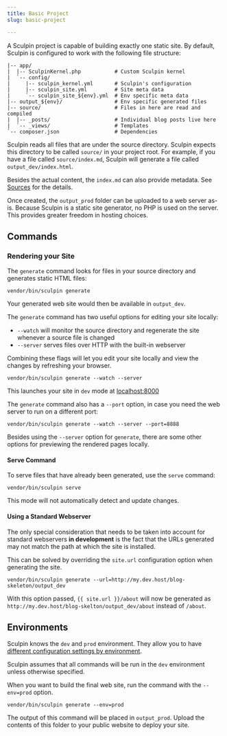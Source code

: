 ```yaml
---
title: Basic Project
slug: basic-project

---
```


A Sculpin project is capable of building exactly one static site. By default,
Sculpin is configured to work with the following file structure:

    |-- app/
    |  |-- SculpinKernel.php           # Custom Sculpin kernel
    |  `-- config/
    |     |-- sculpin_kernel.yml       # Sculpin's configuration
    |     |-- sculpin_site.yml         # Site meta data
    |     `-- sculpin_site_${env}.yml  # Env specific meta data
    |-- output_${env}/                 # Env specific generated files
    |-- source/                        # Files in here are read and compiled
    |  |-- _posts/                     # Individual blog posts live here
    |  `-- _views/                     # Templates
    `-- composer.json                  # Dependencies

Sculpin reads all files that are under the source directory. Sculpin
expects this directory to be called `source/` in your project root. For
example, if you have a file called `source/index.md`, Sculpin will
generate a file called `output_dev/index.html`.

Besides the actual content, the `index.md` can also provide metadata.
See [Sources]({{site.url}}/documentation/sources/) for the details.

Once created, the `output_prod` folder can be uploaded to a web server
as-is. Because Sculpin is a static site generator, no PHP is used on the
server. This provides greater freedom in hosting choices.

## Commands

### Rendering your Site

The `generate` command looks for files in your source directory and
generates static HTML files:

    vendor/bin/sculpin generate

Your generated web site would then be available in `output_dev`.

The `generate` command has two useful options for editing your site
locally:

* `--watch` will monitor the source directory and regenerate the site
  whenever a source file is changed
* `--server` serves files over HTTP with the built-in webserver

Combining these flags will let you edit your site locally and view the
changes by refreshing your browser.

```
vendor/bin/sculpin generate --watch --server
```

This launches your site in `dev` mode at [localhost:8000](http://localhost:8000)

The `generate` command also has a `--port` option, in case you need the web
server to run on a different port:

    vendor/bin/sculpin generate --watch --server --port=8888

Besides using the `--server` option for `generate`, there are some other
options for previewing the rendered pages locally.

#### Serve Command

To serve files that have already been generated, use the `serve`
command:

    vendor/bin/sculpin serve

This mode will not automatically detect and update changes.

#### Using a Standard Webserver

The only special consideration that needs to be taken into account for standard
webservers **in development** is the fact that the URLs generated may not match
the path at which the site is installed.

This can be solved by overriding the `site.url` configuration option when
generating the site.

    vendor/bin/sculpin generate --url=http://my.dev.host/blog-skeleton/output_dev

With this option passed, `{{ site.url }}/about` will now be generated as
`http://my.dev.host/blog-skelton/output_dev/about` instead of `/about`.

## Environments

Sculpin knows the `dev` and `prod` environment. They allow you to have
[different configuration settings by environment]({{site.url}}/documentation/sources/).

Sculpin assumes that all commands will be run in the `dev` environment
unless otherwise specified.

When you want to build the final web site, run the command with the
`--env=prod` option.

```
vendor/bin/sculpin generate --env=prod
```

The output of this command will be placed in `output_prod`. Upload the
contents of this folder to your public website to deploy your site.
